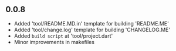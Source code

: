 ## 0.0.8

* Added 'tool/README.MD.in' template for building 'README.ME'
* Added 'tool/change.log' template for building 'CHANGELOG.ME'
* Added `build script` at 'tool/project.dart'
* Minor improvements in makefiles

